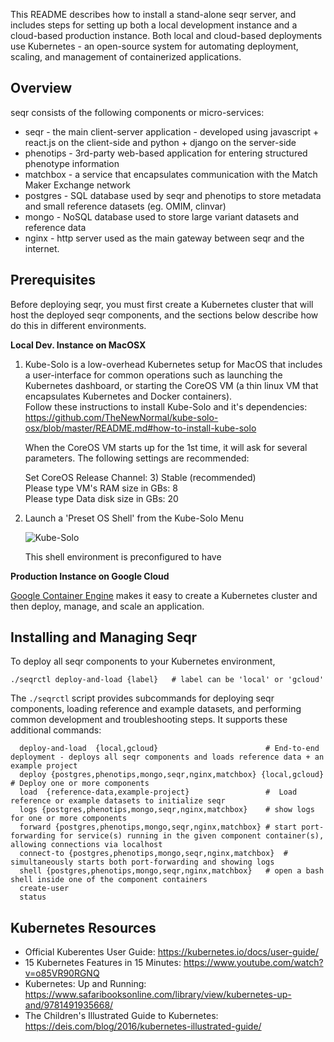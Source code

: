 This README describes how to install a stand-alone seqr server, and includes steps for setting up
both a local development instance and a cloud-based production instance.
Both local and cloud-based deployments use Kubernetes - an open-source system for automating deployment,
scaling, and management of containerized applications.

Overview
--------

seqr consists of the following components or micro-services:
- seqr - the main client-server application - developed using javascript + react.js on the client-side and python + django on the server-side
- phenotips - 3rd-party web-based application for entering structured phenotype information
- matchbox - a service that encapsulates communication with the Match Maker Exchange network
- postgres - SQL database used by seqr and phenotips to store metadata and small reference datasets (eg. OMIM, clinvar)
- mongo - NoSQL database used to store large variant datasets and reference data
- nginx - http server used as the main gateway between seqr and the internet.


Prerequisites
-------------

Before deploying seqr, you must first create a Kubernetes cluster that will host the deployed seqr components, 
and the sections below describe how do this in different environments. 

**Local Dev. Instance on MacOSX**

1. Kube-Solo is a low-overhead Kubernetes setup for MacOS that includes a user-interface for common operations such as launching the Kubernetes dashboard, or starting the CoreOS VM (a thin linux VM that encapsulates Kubernetes and Docker containers).  
  Follow these instructions to install Kube-Solo and it's dependencies:  
   https://github.com/TheNewNormal/kube-solo-osx/blob/master/README.md#how-to-install-kube-solo

   When the CoreOS VM starts up for the 1st time, it will ask for several parameters. The following settings are recommended:
   
      Set CoreOS Release Channel:         3)  Stable (recommended)  
      Please type VM's RAM size in GBs:   8  
      Please type Data disk size in GBs:  20


2. Launch a 'Preset OS Shell' from the Kube-Solo Menu
    
     ![Kube-Solo](https://raw.githubusercontent.com/TheNewNormal/kube-solo-osx/master/kube-solo-osx.png "Kubernetes-Solo")

   This shell environment is preconfigured to have 
 

**Production Instance on Google Cloud**

[Google Container Engine](https://cloud.google.com/container-engine/docs/) makes it easy to create a Kubernetes cluster and then deploy, manage, and scale an application.


Installing and Managing Seqr
----------------------------

To deploy all seqr components to your Kubernetes environment, 

    ./seqrctl deploy-and-load {label}   # label can be 'local' or 'gcloud'


The `./seqrctl` script provides subcommands for deploying seqr components, loading reference and example datasets, and
 performing common development and troubleshooting steps. It supports these additional commands:
         
      deploy-and-load  {local,gcloud}                        # End-to-end deployment - deploys all seqr components and loads reference data + an example project
      deploy {postgres,phenotips,mongo,seqr,nginx,matchbox} {local,gcloud}  # Deploy one or more components
      load  {reference-data,example-project}                 #  Load reference or example datasets to initialize seqr
      logs {postgres,phenotips,mongo,seqr,nginx,matchbox}    # show logs for one or more components
      forward {postgres,phenotips,mongo,seqr,nginx,matchbox} # start port-forwarding for service(s) running in the given component container(s), allowing connections via localhost
      connect-to {postgres,phenotips,mongo,seqr,nginx,matchbox}  # simultaneously starts both port-forwarding and showing logs
      shell {postgres,phenotips,mongo,seqr,nginx,matchbox}   # open a bash shell inside one of the component containers
      create-user     
      status
      

Kubernetes Resources
--------------------

- Official Kuberentes User Guide:  https://kubernetes.io/docs/user-guide/
- 15 Kubernetes Features in 15 Minutes: https://www.youtube.com/watch?v=o85VR90RGNQ
- Kubernetes: Up and Running: https://www.safaribooksonline.com/library/view/kubernetes-up-and/9781491935668/
- The Children's Illustrated Guide to Kubernetes: https://deis.com/blog/2016/kubernetes-illustrated-guide/

